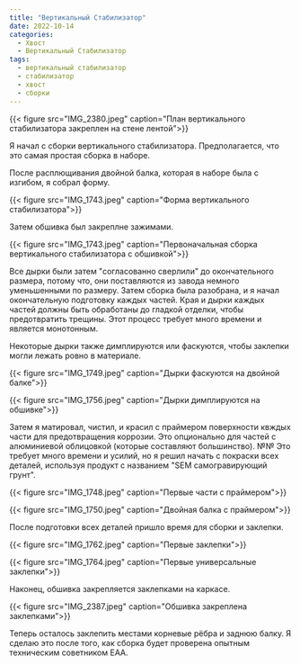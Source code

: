 ```yaml
---
title: "Вертикальный Стабилизатор"
date: 2022-10-14
categories:
  - Хвост
  - Вертикальный Стабилизатор
tags:
  - вертикальный стабилизатор
  - стабилизатор
  - хвост
  - сборки
---
```



{{< figure src="IMG_2380.jpeg" caption="План вертикального стабилизатора закреплен на стене лентой">}}

Я начал с сборки вертикального стабилизатора. Предполагается, что это самая простая сборка в наборе.

После расплющивания двойной балка, которая в наборе была с изгибом, я собрал форму.

{{< figure src="IMG_1743.jpeg" caption="Форма вертикального стабилизатора">}} 

Затем обшивка был закреплне зажимами.

{{< figure src="IMG_1743.jpeg" caption="Первоначальная сборка вертикального стабилизатора с обшивкой">}}

Все дырки были затем "согласованно сверлили" до окончательного размера, потому что, они поставляются из завода немного уменьшенными по размеру. Затем сборка была разобрана, и я начал окончательную подготовку каждых частей. Края и дырки каждых частей должны быть  обработаны до гладкой отделки, чтобы предотвратить трещины. Этот процесс требует много времени и является монотонным.

Некоторые дырки также димплируются или фаскуются, чтобы заклепки могли лежать ровно в материале.

{{< figure src="IMG_1749.jpeg" caption="Дырки фаскуются на двойной балке">}}

{{< figure src="IMG_1756.jpeg" caption="Дырки димплируются на обшивке">}}

Затем я матировал, чистил, и красил с праймером поверхности квждых части для предотвращения коррозии. Это опционально для частей с алюминиевой облицовкой (которые составляют большинство). №№ Это требует много времени и усилий, но я решил начать с покраски всех деталей, используя продукт с названием "SEM самогравирующий грунт".

{{< figure src="IMG_1748.jpeg" caption="Первые части с праймером">}}

{{< figure src="IMG_1750.jpeg" caption="Двойная балка с праймером">}}

После подготовки всех деталей пришло время для сборки и заклепки.

{{< figure src="IMG_1762.jpeg" caption="Первые заклепки">}}

{{< figure src="IMG_1764.jpeg" caption="Первые универсальные заклепки">}}

Наконец, обшивка закрепляется заклепками на каркасе.

{{< figure src="IMG_2387.jpeg" caption="Обшивка закреплена заклепками">}}

Теперь осталось заклепить местами корневые рёбра и заднюю балку. Я сделаю это после того, как сборка будет проверена опытным техническим советником EAA.